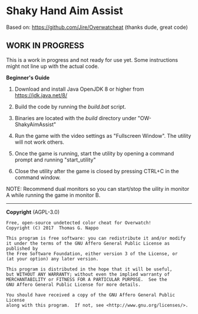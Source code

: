 # Shaky Hand Aim Assist
Based on: https://github.com/Jire/Overwatcheat (thanks dude, great code)

## WORK IN PROGRESS
This is a work in progress and not ready for use yet. Some instructions might not line up with the actual code.

**Beginner's Guide**

1. Download and install Java OpenJDK 8 or higher from https://jdk.java.net/8/

1. Build the code by running the _build.bat_ script.

1. Binaries are located with the _build_ directory under "OW-ShakyAimAssist"

1. Run the game with the video settings as "Fullscreen Window". The utility will not work others.

1. Once the game is running, start the utility by opening a command prompt and running "start_utility"

1. Close the utility after the game is closed by pressing CTRL+C in the command window.

NOTE: Recommend dual monitors so you can start/stop the uility in monitor A while running the game in monitor B.

---

**Copyright** (AGPL-3.0)

```
Free, open-source undetected color cheat for Overwatch!
Copyright (C) 2017  Thomas G. Nappo

This program is free software: you can redistribute it and/or modify
it under the terms of the GNU Affero General Public License as published by
the Free Software Foundation, either version 3 of the License, or
(at your option) any later version.

This program is distributed in the hope that it will be useful,
but WITHOUT ANY WARRANTY; without even the implied warranty of
MERCHANTABILITY or FITNESS FOR A PARTICULAR PURPOSE.  See the
GNU Affero General Public License for more details.

You should have received a copy of the GNU Affero General Public License
along with this program.  If not, see <http://www.gnu.org/licenses/>.
```
